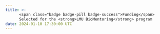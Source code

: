 ```yaml
---
title: >-
      <span class="badge badge-pill badge-success">Funding</span>
      Selected for the <strong>LMU BioMentoring</strong> program
date: 2024-01-10 17:30:00 UTC
---
```

